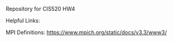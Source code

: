 Repository for CIS520 HW4

Helpful Links:

MPI Definitions: https://www.mpich.org/static/docs/v3.3/www3/

